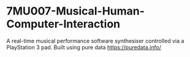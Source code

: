 # 7MU007-Musical-Human-Computer-Interaction
A real-time musical performance software synthesiser controlled via a PlayStation 3 pad. Built using pure data https://puredata.info/
